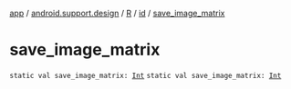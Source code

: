 [app](../../../index.md) / [android.support.design](../../index.md) / [R](../index.md) / [id](index.md) / [save_image_matrix](.)

# save_image_matrix

`static val save_image_matrix: `[`Int`](https://kotlinlang.org/api/latest/jvm/stdlib/kotlin/-int/index.html)
`static val save_image_matrix: `[`Int`](https://kotlinlang.org/api/latest/jvm/stdlib/kotlin/-int/index.html)